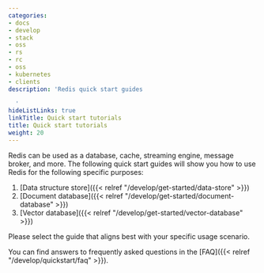 ```yaml
---
categories:
- docs
- develop
- stack
- oss
- rs
- rc
- oss
- kubernetes
- clients
description: 'Redis quick start guides

  '
hideListLinks: true
linkTitle: Quick start tutorials
title: Quick start tutorials
weight: 20
---
```


Redis can be used as a database, cache, streaming engine, message broker, and more. The following quick start guides will show you how to use Redis for the following specific purposes:

1. [Data structure store]({{< relref "/develop/get-started/data-store" >}})
2. [Document database]({{< relref "/develop/get-started/document-database" >}})
3. [Vector database]({{< relref "/develop/get-started/vector-database" >}})

Please select the guide that aligns best with your specific usage scenario.

You can find answers to frequently asked questions in the [FAQ]({{< relref "/develop/quickstart/faq" >}}).

